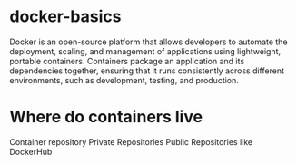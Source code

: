 # docker-basics
Docker is an open-source platform that allows developers to automate the deployment, scaling, and management of applications using lightweight, portable containers. Containers package an application and its dependencies together, ensuring that it runs consistently across different environments, such as development, testing, and production.

# Where do containers live

Container repository
Private Repositories
Public Repositories like DockerHub

